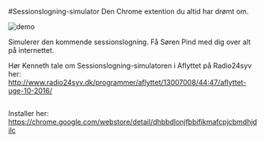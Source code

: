 #Sessionslogning-simulator
Den Chrome extention du altid har drømt om.

![demo](http://imgur.com/eOBrpQU.gif)

Simulerer den kommende sessionslogning. Få Søren Pind med dig over alt på internettet.

Hør Kenneth tale om Sessionslogning-simulatoren i Aflyttet på Radio24syv her: http://www.radio24syv.dk/programmer/aflyttet/13007008/44:47/aflyttet-uge-10-2016/
##
Installer her: https://chrome.google.com/webstore/detail/dhbbdlonjfbbifikmafcpjcbmdhjdilc
